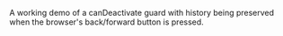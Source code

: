 A working demo of a canDeactivate guard with history being preserved when the browser's back/forward button is pressed.
